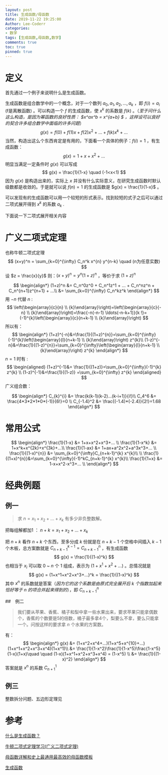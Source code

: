 ```yaml
---
layout: post
title: 生成函数/母函数
date: 2019-11-22 19:25:00
Author: Lee-Coderr
categories: 
- 数学
tags: [生成函数,母函数,数学]
comments: true
toc: true
pinned: true
---
```




# 定义

首先通过一个例子来说明什么是生成函数。

生成函数是组合数学中的一个概念，对于一个数列 $a_0,a_1,a_2,...,a_k$ ，即 $f(i) = a_i$ (f是离散函数) 。可以构造一个 $f$ 的生成函数，使 $x^k$ 的系数是 $f(k)$ 。（*至于问什么这么构造，是因为幂函数的良好性质： $x^ax^b = x^{a+b} $ ，这样设可以良好的契合许多组合数学中面临的许多问题*）
$$
g(x) = f(0)+f(1)x+f(2)x^2+...+f(k)x^k+...
$$
当然，构造出这么个东西肯定是有用的，下面看一个具体的例子：$f(i) =  1$ ，有生成函数：
$$
g(x) = 1+x+x^2+...
$$
明显当满足一定条件时 $g(x)$ 可以写成
$$
g(x) = \frac{1}{1-x} \quad (-1<x<1)
$$
因为 $g(x)$ 是构造出来的，实际上 $x$ 并没有什么实际意义，在研究生成函数时默认级数都是收敛的。于是就可以说 $f(n) = 1$ 的生成函数是 $g(x) = \frac{1}{1-x}$ 。

可以发现有的生成函数可以用一个较短的形式表示。找到较短的式子之后可以通过二项式展开得到 $x^k$ 的系数 $a_k$ .

下面说一下二项式展开相关内容

# 广义二项式定理

也称牛顿二项式定理
$$
(x+y)^n = \sum_{k=0}^{\infty} C_n^k x^{n} y^{n-k} \quad (n为任意实数)
$$
设 $z = \frac{x}{y}$ 则：$(x+y)^n=y^n(1+z)^n$ ，等价于求 $(1+z)^n$ 

$$
\begin{align*}
(1+z)^n &= C_n^0z^0 + C_n^1z^1 + ... + C_n^nz^n + C_n^{n+1}z^{n+1} + ...\\
		&= \sum_{k=0}^{\infty} C_n^kz^k
\end{align*}
$$
用 $-n$ 代替 $n$ :
$$
\left(\begin{array}{c}{n} \\ {k}\end{array}\right)=\left(\begin{array}{c}{-n} \\ {k}\end{array}\right)=\frac{-n(-n-1) \ldots(-n-k+1)}{k !}=(-1)^{k}\left(\begin{array}{c}{n+k-1} \\ {k}\end{array}\right)
$$
所以有：
$$
\begin{align*}
(1+z)^{-n}&=\frac{1}{(1+z)^{n}}=\sum_{k=0}^{\infty}(-1)^{k}\left(\begin{array}{l}{n+k-1} \\ {k}\end{array}\right) z^{k}\\
(1-z)^{-n}&=\frac{1}{(1-z)^{n}}=\sum_{k=0}^{\infty}\left(\begin{array}{l}{n+k-1} \\ {k}\end{array}\right) z^{k}
\end{align*}
$$
$n=1$ 时有 :
$$
\begin{aligned}
(1+z)^{-1}&= \frac{1}{(1+z)}=\sum_{k=0}^{\infty}(-1)^{k} z^{k} \\
(1-z)^{-1}&=\frac{1}{(1-z)} =\sum_{k=0}^{\infty} z^{k} 
\end{aligned}
$$
广义组合数：


$$
\begin{align*}
C_{k}^{i} &= \frac{k(k-1)(k-2)…(k-i+1)}{i!}\\
C_4^6 &= \frac{4*3*2*1*0*(-1)}{6!}=0 \\
C_{-1.4}^2 &= \frac{(-1.4)*(-2.4)}{2!}=1.68
\end{align*}
$$

# 常用公式

$$
\begin{align*}
\frac{1}{1-x} &= 1+x+x^2+x^3+... \\
\frac{1}{1-x^k} &= 1+x^k+x^{2k}+x^{3k}+...\\
\frac{1}{1-ax} &= 1+ax+a^2x^2+a^3x^3+... \\
\frac{1}{(1-x)^{n}} &= \sum_{k=0}^{\infty}C_{n+k-1}^{k} x^{k}\\
\\
\frac{1}{(1+x)^{n}}&=\sum_{k=0}^{\infty}(-1)^kC_{n+k-1}^{k} x^{k}\\
\frac{1}{1+x} &= 1-x+x^2-x^3+... \\
\end{align*}
$$



# 经典例题

## 例一

> 求 $n = x_1+x_2+...+x_k$  有多少非负整数解。

把每组解都加1 ： $n+k = x_1+x_2+...+x_k$

把 $n+k$ 看作 $n+k$ 个东西，至多分成 $k$ 份就是在 $n+k-1$ 个空格中间插入 $k-1$ 个木板，总方案数就是 $C_{n+k-1}^{k-1} = C_{n+k-1}^{n}$ ，有生成函数
$$
g(x) = \frac{1}{(1-x)^k}
$$
也相当于 $x_i$ 可以取 $0$ ~ $n$ 个 $1$ 组成，表示为 $(1+x^1+x^2+...)$ 。总情况就是
$$
g(x) = (1+x^1+x^2+x^3+...)^k = \frac{1}{(1-x)^k}
$$
其中 $x^n$ 的系数就是答案（*因为它的这个系数是由原式完全展开后 $k$ 个指数加起来恰好等于 $n$ 的项合并起来得到的*），即 $C_{n+k-1}^{n}$ 

##　例二

>我们要从苹果、香蕉、橘子和梨中拿一些水果出来，要求苹果只能拿偶数个，香蕉的个数要是5的倍数，橘子最多拿4个，梨要么不拿，要么只能拿一个。问按这样的要求拿 $n$ 个水果的方案数。

有：
$$
\begin{align*}
g(x) &= (1+x^2+x^4+...)(1+x^5+x^{10}+...)(1+x^1+x^2+x^3+x^4)(1+x^1)\\
 	 &= \frac{1}{1-x^2}\frac{1}{1-x^5}\frac{1-x^5}{1-x}(1+x)\quad \quad (1-x)(1+x^1+x^2+x^3+x^4) = (1-x^5) \\
 	 &= \frac{1}{(1-x)^2}
\end{align*}
$$
答案就是 $x^n$ 的系数 $C_{n+1}^{1}$ 

## 例三

整数拆分问题、五边形定理见

# 参考

[什么是生成函数？](http://www.matrix67.com/blog/archives/120)

[牛顿二项式定理学习(广义二项式定理)](https://blog.csdn.net/Galaxy_yr/article/details/102080510)

[母函数详解和史上最通用最高效的母函数模板](https://blog.csdn.net/xiaofei_it/article/details/17042651)

[生成函数](https://blog.csdn.net/consciousman/article/details/77935700)

